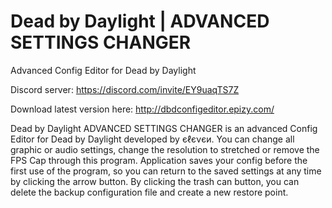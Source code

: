 # Dead by Daylight | ADVANCED SETTINGS CHANGER
Advanced Config Editor for Dead by Daylight

Discord server: https://discord.com/invite/EY9uaqTS7Z

Download latest version here: http://dbdconfigeditor.epizy.com/

Dead by Daylight ADVANCED SETTINGS CHANGER is an advanced Config Editor for Dead by Daylight developed by єℓєνєи. You can change all graphic or audio settings, change the resolution to stretched or remove the FPS Cap through this program. Application saves your config before the first use of the program, so you can return to the saved settings at any time by clicking the arrow button. By clicking the trash can button, you can delete the backup configuration file and create a new restore point.
